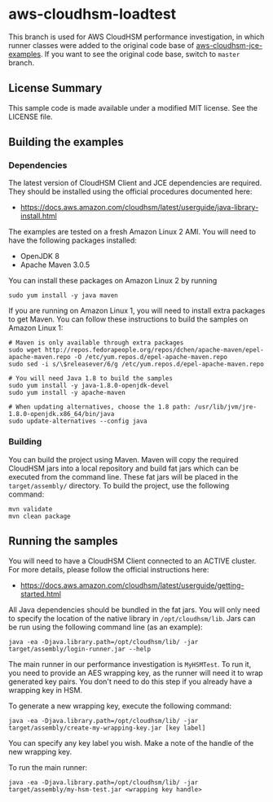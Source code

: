 # aws-cloudhsm-loadtest

This branch is used for AWS CloudHSM performance investigation, in which runner classes were added to the original code base of [aws-cloudhsm-jce-examples](https://github.com/aws-samples/aws-cloudhsm-jce-examples). If you want to see the original code base, switch to `master` branch.


## License Summary

This sample code is made available under a modified MIT license. See the LICENSE file.

## Building the examples

### Dependencies

The latest version of CloudHSM Client and JCE dependencies are required.
They should be installed using the official procedures documented here:

* https://docs.aws.amazon.com/cloudhsm/latest/userguide/java-library-install.html

The examples are tested on a fresh Amazon Linux 2 AMI. You will need to have the following packages 
installed:

* OpenJDK 8
* Apache Maven 3.0.5

You can install these packages on Amazon Linux 2 by running

```
sudo yum install -y java maven
```

If you are running on Amazon Linux 1, you will need to install extra packages to get Maven.
You can follow these instructions to build the samples on Amazon Linux 1:

```
# Maven is only available through extra packages
sudo wget http://repos.fedorapeople.org/repos/dchen/apache-maven/epel-apache-maven.repo -O /etc/yum.repos.d/epel-apache-maven.repo
sudo sed -i s/\$releasever/6/g /etc/yum.repos.d/epel-apache-maven.repo

# You will need Java 1.8 to build the samples
sudo yum install -y java-1.8.0-openjdk-devel
sudo yum install -y apache-maven

# When updating alternatives, choose the 1.8 path: /usr/lib/jvm/jre-1.8.0-openjdk.x86_64/bin/java
sudo update-alternatives --config java
```


### Building

You can build the project using Maven. Maven will copy the required CloudHSM jars into a local repository
and build fat jars which can be executed from the command line. These fat jars will be placed in the
`target/assembly/` directory. To build the project, use the following command:

```
mvn validate
mvn clean package
```

## Running the samples

You will need to have a CloudHSM Client connected to an ACTIVE cluster. For more details, please follow
the official instructions here:

* https://docs.aws.amazon.com/cloudhsm/latest/userguide/getting-started.html

All Java dependencies should be bundled in the fat jars. You will only need to specify the location of the
native library in `/opt/cloudhsm/lib`. Jars can be run using the following command line (as an example): 

```
java -ea -Djava.library.path=/opt/cloudhsm/lib/ -jar target/assembly/login-runner.jar --help
```

The main runner in our performance investigation is `MyHSMTest`. To run it, you need to provide an AES wrapping key, as 
the runner will need it to wrap generated key pairs. You don't need to do this step if you already have a wrapping key 
in HSM. 

To generate a new wrapping key, execute the following command:

```
java -ea -Djava.library.path=/opt/cloudhsm/lib/ -jar target/assembly/create-my-wrapping-key.jar [key label]
```
You can specify any key label you wish. Make a note of the handle of the new wrapping key.

To run the main runner:

```
java -ea -Djava.library.path=/opt/cloudhsm/lib/ -jar target/assembly/my-hsm-test.jar <wrapping key handle>
```

